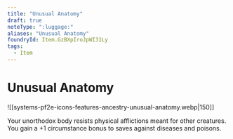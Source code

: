 ```yaml
---
title: "Unusual Anatomy"
draft: true
noteType: ":luggage:"
aliases: "Unusual Anatomy"
foundryId: Item.GzBXpIroJpWI31Ly
tags:
  - Item
---
```


# Unusual Anatomy
![[systems-pf2e-icons-features-ancestry-unusual-anatomy.webp|150]]

Your unorthodox body resists physical afflictions meant for other creatures. You gain a +1 circumstance bonus to saves against diseases and poisons.
